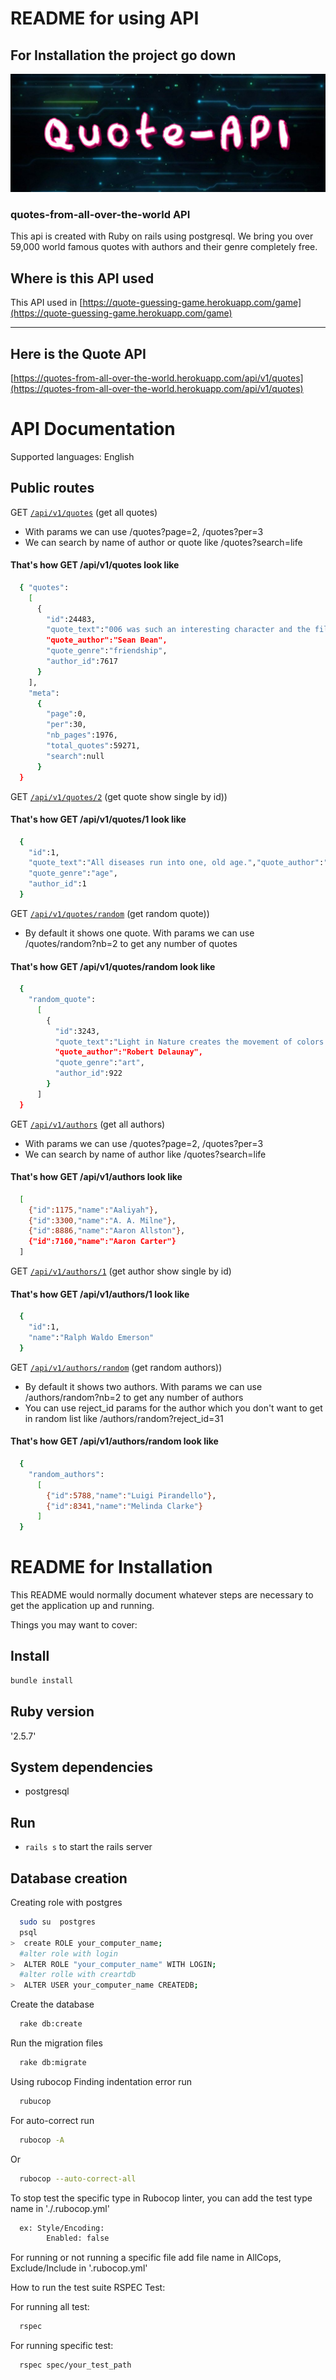 # README for using API

## For Installation the project go down

![A test image](images/api_tech.jpg)

### quotes-from-all-over-the-world API
This api is created with Ruby on rails using postgresql. We bring you over 59,000 world famous quotes with authors and their genre completely free.

## Where is this API used
This API used in [https://quote-guessing-game.herokuapp.com/game](https://quote-guessing-game.herokuapp.com/game)

_____________________

## Here is the Quote API
[https://quotes-from-all-over-the-world.herokuapp.com/api/v1/quotes](https://quotes-from-all-over-the-world.herokuapp.com/api/v1/quotes)

# API Documentation

Supported languages: English

## Public routes

GET [`/api/v1/quotes`](https://quotes-from-all-over-the-world.herokuapp.com/api/v1/quotes) (get all quotes)
 - With params we can use /quotes?page=2, /quotes?per=3
 - We can search by name of author or quote like /quotes?search=life

#### That's how GET /api/v1/quotes look like

 ```sh
   { "quotes":
     [
       {
         "id":24483,
         "quote_text":"006 was such an interesting character and the film really explored his friendship with Bond and how it all went wrong, so it was a very personal journey for both characters.",
         "quote_author":"Sean Bean",
         "quote_genre":"friendship",
         "author_id":7617
       }
     ],
     "meta":
       {
         "page":0,
         "per":30,
         "nb_pages":1976,
         "total_quotes":59271,
         "search":null
       }
   }
 ```

GET [`/api/v1/quotes/2`](https://quotes-from-all-over-the-world.herokuapp.com/api/v1/quotes/2) (get quote show single by id))

#### That's how GET /api/v1/quotes/1 look like

```sh
  {
    "id":1,
    "quote_text":"All diseases run into one, old age.","quote_author":"Ralph Waldo Emerson",
    "quote_genre":"age",
    "author_id":1
  }
```

GET [`/api/v1/quotes/random`](https://quotes-from-all-over-the-world.herokuapp.com/api/v1/quotes/random) (get random quote))
  - By default it shows one quote. With params we can use /quotes/random?nb=2 to get any number of quotes

#### That's how GET /api/v1/quotes/random look like

  ```sh
    {
      "random_quote":
        [
          {
            "id":3243,
            "quote_text":"Light in Nature creates the movement of colors.",
            "quote_author":"Robert Delaunay",
            "quote_genre":"art",
            "author_id":922
          }
        ]
    }
  ```

GET [`/api/v1/authors`](https://quotes-from-all-over-the-world.herokuapp.com/api/v1/authors) (get all authors)
 - With params we can use /quotes?page=2, /quotes?per=3
 - We can search by name of author like /quotes?search=life

#### That's how GET /api/v1/authors look like

 ```sh
   [
     {"id":1175,"name":"Aaliyah"},
     {"id":3300,"name":"A. A. Milne"},
     {"id":8886,"name":"Aaron Allston"},
     {"id":7160,"name":"Aaron Carter"}
   ]
 ```

GET [`/api/v1/authors/1`](https://quotes-from-all-over-the-world.herokuapp.com/api/v1/authors/1) (get author show single by id)

#### That's how GET /api/v1/authors/1 look like

```sh
  {
    "id":1,
    "name":"Ralph Waldo Emerson"
  }
```
GET [`/api/v1/authors/random`](https://quotes-from-all-over-the-world.herokuapp.com/api/v1/authors/random) (get random authors))
  - By default it shows two authors. With params we can use /authors/random?nb=2 to get any number of authors
  - You can use reject_id params for the author which you don't want to get in random list like /authors/random?reject_id=31

#### That's how GET /api/v1/authors/random look like

```sh
  {
    "random_authors":
      [
        {"id":5788,"name":"Luigi Pirandello"},
        {"id":8341,"name":"Melinda Clarke"}
      ]
  }
```


<!-- ## GET /api/v1/quotes photo -->




# README for Installation

This README would normally document whatever steps are necessary to get the
application up and running.

Things you may want to cover:

## Install

```sh
bundle install
```
## Ruby version
  '2.5.7'
## System dependencies
* postgresql

## Run
- `rails s` to start the rails server

## Database creation

  Creating role with postgres
```sh
  sudo su  postgres
  psql
>  create ROLE your_computer_name;
  #alter role with login
>  ALTER ROLE "your_computer_name" WITH LOGIN;
  #alter rolle with creartdb
>  ALTER USER your_computer_name CREATEDB;
```
 Create the database
```sh
  rake db:create
```
 Run the migration files
```sh
  rake db:migrate
```
  Using rubocop
  Finding indentation error run
```sh
  rubucop
```
  For auto-correct run
```sh
  rubocop -A
```
  Or
```sh
  rubocop --auto-correct-all
```
  To stop test the specific type in Rubocop linter, you can add the test type name in './.rubocop.yml'
```sh
  ex: Style/Encoding:
        Enabled: false
```

For running or not running a specific file add file name in AllCops, Exclude/Include in '.rubocop.yml'

How to run the test suite
  RSPEC Test:

  For running all test:
```sh
  rspec
```
  For running specific test:
```sh
  rspec spec/your_test_path
```
